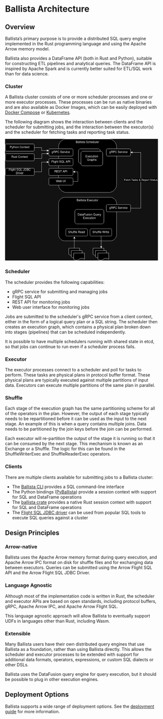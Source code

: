<!---
  Licensed to the Apache Software Foundation (ASF) under one
  or more contributor license agreements.  See the NOTICE file
  distributed with this work for additional information
  regarding copyright ownership.  The ASF licenses this file
  to you under the Apache License, Version 2.0 (the
  "License"); you may not use this file except in compliance
  with the License.  You may obtain a copy of the License at

    http://www.apache.org/licenses/LICENSE-2.0

  Unless required by applicable law or agreed to in writing,
  software distributed under the License is distributed on an
  "AS IS" BASIS, WITHOUT WARRANTIES OR CONDITIONS OF ANY
  KIND, either express or implied.  See the License for the
  specific language governing permissions and limitations
  under the License.
-->

# Ballista Architecture

## Overview

Ballista’s primary purpose is to provide a distributed SQL query engine implemented in the Rust programming
language and using the Apache Arrow memory model.

Ballista also provides a DataFrame API (both in Rust and Python), suitable for constructing ETL pipelines and
analytical queries. The DataFrame API is inspired by Apache Spark and is currently better suited for ETL/SQL work 
than for data science.

### Cluster

A Ballista cluster consists of one or more scheduler processes and one or more executor processes. These processes
can be run as native binaries and are also available as Docker Images, which can be easily deployed with
[Docker Compose](https://arrow.apache.org/ballista/user-guide/deployment/docker-compose.html) or
[Kubernetes](https://arrow.apache.org/ballista/user-guide/deployment/kubernetes.html).

The following diagram shows the interaction between clients and the scheduler for submitting jobs, and the interaction 
between the executor(s) and the scheduler for fetching tasks and reporting task status.

![Ballista Cluster Diagram](ballista.drawio.png)

### Scheduler

The scheduler provides the following capabilities:

- gRPC service for submitting and managing jobs
- Flight SQL API
- REST API for monitoring jobs
- Web user interface for monitoring jobs

Jobs are submitted to the scheduler's gRPC service from a client context, either in the form of a logical query
plan or a SQL string. The scheduler then creates an execution graph, which contains a physical plan broken down into
stages (pipelines) that can be scheduled independently.

It is possible to have multiple schedulers running with shared state in etcd, so that jobs can continue to run 
even if a scheduler process fails.

### Executor

The executor processes connect to a scheduler and poll for tasks to perform. These tasks are physical plans in
protocol buffer format. These physical plans are typically executed against multiple partitions of input data. Executors
can execute multiple partitions of the same plan in parallel.

### Shuffle

Each stage of the execution graph has the same partitioning scheme for all of the operators in the plan. However,
the output of each stage typically needs to be repartitioned before it can be used as the input to the next stage. An
example of this is when a query contains multiple joins. Data needs to be partitioned by the join keys before the join
can be performed.

Each executor will re-partition the output of the stage it is running so that it can be consumed by the next
stage. This mechanism is known as an Exchange or a Shuffle. The logic for this can be found in the ShuffleWriterExec
and ShuffleReaderExec operators.

### Clients

There are multiple clients available for submitting jobs to a Ballista cluster:

- The [Ballista CLI](https://github.com/apache/arrow-ballista/tree/main/ballista-cli) provides a SQL command-line interface
- The Python bindings ([PyBallista](https://github.com/apache/arrow-ballista/tree/main/python)) provide a session context with support for SQL and DataFrame operations
- The [ballista crate](https://crates.io/crates/ballista) provides a native Rust session context with support for SQL and DataFrame operations
- The [Flight SQL JDBC driver](https://arrow.apache.org/docs/java/flight_sql_jdbc_driver.html) can be used from popular SQL tools to execute SQL queries against a cluster

## Design Principles

### Arrow-native

Ballista uses the Apache Arrow memory format during query execution, and Apache Arrow IPC format on disk for
shuffle files and for exchanging data between executors. Queries can be submitted using the Arrow Flight SQL API 
and the Arrow Flight SQL JDBC Driver.

### Language Agnostic

Although most of the implementation code is written in Rust, the scheduler and executor APIs are based on open
standards, including protocol buffers, gRPC, Apache Arrow IPC, and Apache Arrow Flight SQL.

This language agnostic approach will allow Ballista to eventually support UDFs in languages other than Rust,
including Wasm.

### Extensible

Many Ballista users have their own distributed query engines that use Ballista as a foundation, rather than
using Ballista directly. This allows the scheduler and executor processes to be extended with support for
additional data formats, operators, expressions, or custom SQL dialects or other DSLs.

Ballista uses the DataFusion query engine for query execution, but it should be possible to plug in other execution
engines.

## Deployment Options

Ballista supports a wide range of deployment options. See the [deployment guide](./deployment) for more information.
